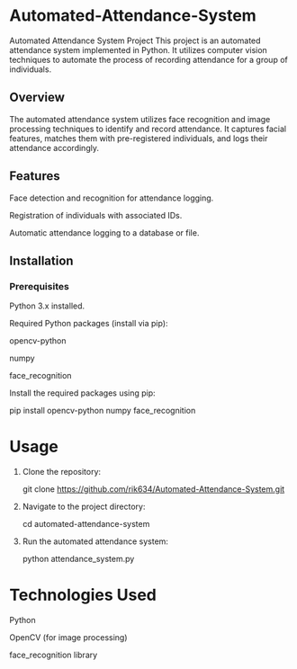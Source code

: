 # Automated-Attendance-System

Automated Attendance System Project
This project is an automated attendance system implemented in Python. It utilizes computer vision techniques to automate the process of recording attendance for a group of individuals.

## Overview
The automated attendance system utilizes face recognition and image processing techniques to identify and record attendance. It captures facial features, matches them with pre-registered individuals, and logs their attendance accordingly.

## Features
Face detection and recognition for attendance logging.

Registration of individuals with associated IDs.

Automatic attendance logging to a database or file.

## Installation
### Prerequisites
Python 3.x installed.

Required Python packages (install via pip):

opencv-python

numpy

face_recognition

Install the required packages using pip:

pip install opencv-python numpy face_recognition

# Usage
1. Clone the repository:

   git clone https://github.com/rik634/Automated-Attendance-System.git

2. Navigate to the project directory:

   cd automated-attendance-system

3. Run the automated attendance system:

   python attendance_system.py

# Technologies Used
Python

OpenCV (for image processing)

face_recognition library
